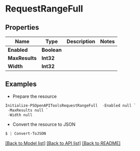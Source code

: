 # RequestRangeFull
## Properties

Name | Type | Description | Notes
------------ | ------------- | ------------- | -------------
**Enabled** | **Boolean** |  | 
**MaxResults** | **Int32** |  | 
**Width** | **Int32** |  | 

## Examples

- Prepare the resource
```powershell
Initialize-PSOpenAPIToolsRequestRangeFull  -Enabled null `
 -MaxResults null `
 -Width null
```

- Convert the resource to JSON
```powershell
$ | Convert-ToJSON
```

[[Back to Model list]](../README.md#documentation-for-models) [[Back to API list]](../README.md#documentation-for-api-endpoints) [[Back to README]](../README.md)


